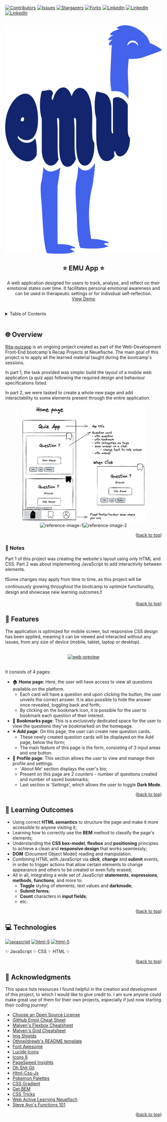 <a id="readme-top"></a>

[![Contributors][contributors-shield]][contributors-url]
[![Issues][issues-shield]][issues-url]
[![Stargazers][stars-shield]][stars-url]
[![Forks][forks-shield]][forks-url]
[![LinkedIn][linkedin-shield1]][linkedin-url1]
[![LinkedIn][linkedin-shield2]][linkedin-url2]
[![LinkedIn][linkedin-shield3]][linkedin-url3]

</br>
<div align="center">
  <a href="https://emu-ecru.vercel.app/">
    <img src="assets/emu-logo.png" alt="Logo">
  </a>

  <h2 align="center">⭐ EMU App ⭐</h2>

  <p align="center">
    A web application designed for users to track, analyse, and reflect on their emotional states over time. It facilitates personal emotional awareness and can be used in therapeutic settings or for individual self-reflection.
    </br>
    <a href="https://emu-ecru.vercel.app/">View Demo</a>
  </p>
    </br>
</div>

<details>
  <summary>Table of Contents</summary>
  <ol>
    <li><a href="#overview">Overview</a></li>
    <li><a href="#features">Features</a></li>
    <li>
        <a href="#learning-outcomes">Learning Outcomes</a>
        <ul>
        <li><a href="#notes">Notes</a></li>
      </ul>
    </li>
    <li><a href="#technologies">Technologies</a></li>
    <li><a href="#preview">Preview</a></li>
    <li><a href="#authors">Authors</a></li>
    <li><a href="#acknowledgments">Acknowledgments</a></li>
  </ol>
</details>
</br>

<!-- ******************************************************** OVERVIEW ************************************************* -->

<h2 id="overview">🌐 Overview</h2>

<p><a href="https://ritakenji.github.io/rita-quizapp/">Rita-quizapp</a> is an ongoing project created as part of the Web-Development Front-End bootcamp's Recap Projects at Neuefische. The main goal of this project is to apply all the learned material taught during the bootcamp's sessions.</p>

<p>In part 1, the task provided was simple: build the layout of a mobile web application (a quiz app) following the required design and behaviour specifications listed.</p>

<p>In part 2, we were tasked to create a whole new page and add interactability to some elements present through the entire application.</p>

<p align="center">
  <img src="https://raw.githubusercontent.com/wd-bootcamp/web-exercises/refs/heads/main/sessions/recap-project-1/quiz-app/assets/homepage.png" alt="reference-image-1" height=375px width=400px><img src="https://raw.githubusercontent.com/wd-bootcamp/web-exercises/refs/heads/main/sessions/recap-project-2/quiz-app/wireframes/quiz-app-form-page.png" alt="reference-image-1" height=325px width=200px><img src="https://raw.githubusercontent.com/wd-bootcamp/web-exercises/refs/heads/main/sessions/recap-project-1/quiz-app/assets/profilepage.png" alt="reference-image-2" height=375px width=400px>
</p>

<p align="right">(<a href="#readme-top">back to top</a>)</p>

<h3 id="notes">📝 Notes</h3>

<p>Part 1 of this project was creating the website's layout using only HTML and CSS. Part 2 was about implementing JavaScript to add interactivity between elements.</p>
<p>❗Some changes may apply from time to time, as this project will be continuously growing throughout the bootcamp to optimize functionality, design and showcase new learning outcomes.❗</p>

<p align="right">(<a href="#readme-top">back to top</a>)</p>

<!-- ******************************************************** FEATURES *************************************************

 List the key functionalities and features of your application. What can a user do with it? Think of this as a bullet-point summary of your project's capabilities.

 -->

<h2 id="features">🧩 Features</h2>

The application is optimized for mobile screen, but responsive CSS design has been applied, meaning it can be viewed and interacted without any issues, from any size of device (mobile, tablet, laptop or desktop).

</br>
<div align="center">
  <a href="https://ritakenji.github.io/rita-quizapp/">
    <img src="assets/mobile-preview.png" alt="web-preview">
  </a>
</div>
</br>

It consists of 4 pages:

- 🏠 **Home page**: Here, the user will have access to view all questions available on the platform.
  - Each card will have a question and upon clicking the button, the user unveils the correct answer. It is also possible to hide the answer once revealed, toggling back and forth;
  - By clicking on the bookmark icon, it is possible for the user to bookmark each question of their interest. <!--- which in the future part of the project will be stored in the _Bookmarks page_. --->
- 🔖 **Bookmarks page**: This is a exclusively dedicated space for the user to view the questions they've bookmarked on the homepage.
  <!---- Here the user may not just view, but also remove a card from their saved bookmark selection.--->
- ➕ **Add page**: On this page, the user can create new question cards.
  - These newly created question cards will be displayed on the Add page, below the form;
  - The main feature of this page is the form, consisting of 3 input areas and one button.
- 👤 **Profile page**: This section allows the user to view and manage their profile and settings.
  - '_About Me_' section displays the user's bio;
  - Present on this page are 2 _counters_ - number of questions created and number of saved bookmarks;
  - Last section is '_Settings_', which allows the user to toggle **Dark Mode**.

<p align="right">(<a href="#readme-top">back to top</a>)</p>

<!-- ******************************************************** LEARNING OUTCOMES *************************************************

 This is a great section to highlight what you've learned. What new concepts did you apply? Did you master a new technology or design principle? This shows off the skills you've gained during the project.

 -->

<h2 id="learning-outcomes">🧠 Learning Outcomes</h2>

- Using correct **HTML semantics** to structure the page and make it more accessible to anyone visiting it;
- Learning how to correctly use the **BEM** method to classify the page's elements;
- Understanding the **CSS box-model**, **flexbox** and **positioning** principles to achieve a clean and **responsive design** that works seamlessly;
- **DOM** (Document Object Model) reading and manipulation.
- Combining HTML with JavaScript via **click**, **change** and **submit** events, in order to trigger actions that allow certain elements to change appearance and others to be created or even fully erased;
- All in all, integrating a wide set of JavaScript **statements**, **expressions**, **methods**, **functions**, and more to: <!-- , as well as data structures such as **arrays** and **objects**; -->
  - **Toggle** styling of elements, text values and **darkmode**;
  - **Submit forms**;
  - **Count** characters in **input fields**;
  - etc.

<p align="right">(<a href="#readme-top">back to top</a>)</p>

<!-- ******************************************************** TECHNOLOGIES *************************************************

Clearly list all the programming languages and frameworks you used. It's a good idea to include visuals like skill icons to make this section stand out.

 -->

<h2 id="technologies">💻 Technologies</h2>

<p>
  <a href="https://developer.mozilla.org/en-US/docs/Web/JavaScript" target="_blank"> <img src="https://img.icons8.com/dusk/64/javascript-logo.png" alt="javascript" width="40" height="40"/></a>
  <a href="https://developer.mozilla.org/en-US/docs/Web/CSS" target="_blank"> <img src="https://img.icons8.com/dusk/64/css3.png" alt="html-5" width="40" height="40"/></a>
  <a href="https://developer.mozilla.org/en-US/docs/Web/HTML" target="_blank"> <img src="https://img.icons8.com/dusk/64/html-5.png" alt="html-5" width="40" height="40"/></a>
</p>
<p>✨ JavaScript ✨ CSS ✨ HTML ✨</p>

<p align="right">(<a href="#readme-top">back to top</a>)</p>

<!-- ******************************************************** ACKNOWLEDGEMENTS *************************************************
 -->

<h2 id="acknowledgments">🏅 Acknowledgments</h2>

This space lists resources I found helpful in the creation and development of this project, to which I would like to give credit to.
I am sure anyone could make great use of them for their own projects, especially if just now starting their coding journey!

- [Choose an Open Source License](https://choosealicense.com)
- [GitHub Emoji Cheat Sheet](https://www.webpagefx.com/tools/emoji-cheat-sheet)
- [Malven's Flexbox Cheatsheet](https://flexbox.malven.co/)
- [Malven's Grid Cheatsheet](https://grid.malven.co/)
- [Img Shields](https://shields.io)
- [Othneildrewb's README template](https://github.com/othneildrew/Best-README-Template#readme)
- [Font Awesome](https://fontawesome.com)
- [Lucide Icons](https://lucide.dev/icons)
- [Icons 8](https://icons8.com/)
- [PageSpeed Insights](https://pagespeed.web.dev/)
- [Oh Shit Git](https://ohshitgit.com/)
- [Html-Css-Js](https://html-css-js.com/css/generator/box-shadow/)
- [Pokemon Palettes](http://pokepalettes.com/)
- [CSS Gradient](https://cssgradient.io/)
- [Get BEM](https://getbem.com/naming/)
- [CSS Tricks](https://css-tricks.com/guides/)
- [Web Active Learning Neuefisch](https://web-active-learning.vercel.app/documents/css-responsive)
- [Steve Ayo's Functions 101](https://www.steveayo.com/blog/function-declaration-function-expression-arrow-function/)

<p align="right">(<a href="#readme-top">back to top</a>)</p>

<!-- MARKDOWN LINKS & IMAGES -->
<!-- https://www.markdownguide.org/basic-syntax/#reference-style-links -->

[contributors-shield]: https://img.shields.io/github/contributors/ritakenji/emu.svg?style=for-the-badge
[contributors-url]: https://github.com/ritakenji/emu/graphs/contributors
[stars-shield]: https://img.shields.io/github/stars/ritakenji/emu.svg?style=for-the-badge
[stars-url]: https://github.com/ritakenji/emu/stargazers
[issues-shield]: https://img.shields.io/github/issues/ritakenji/emu.svg?style=for-the-badge
[issues-url]: https://github.com/ritakenji/emu/issues
[forks-shield]: https://img.shields.io/github/forks/ritakenji/emu.svg?style=for-the-badge
[forks-url]: https://github.com/ritakenji/emu/forks

<!-- Anna's Linkedin Shields -->

[linkedin-shield1]: https://img.shields.io/badge/-Anna's_LinkedIn-black.svg?style=for-the-badge&logo=linkedin&colorB=555
[linkedin-url1]: https://www.linkedin.com/in/anna-lynn-schemmel/

<!-- Britta's Linkedin Shields -->

[linkedin-shield2]: https://img.shields.io/badge/-Britta's_LinkedIn-black.svg?style=for-the-badge&logo=linkedin&colorB=555
[linkedin-url2]: https://www.linkedin.com/in/britta-maier-38a913236/

<!-- Rita's Linkedin Shields -->

[linkedin-shield3]: https://img.shields.io/badge/-Rita's_LinkedIn-black.svg?style=for-the-badge&logo=linkedin&colorB=555
[linkedin-url3]: https://www.linkedin.com/in/rita-macedo-557864103/
